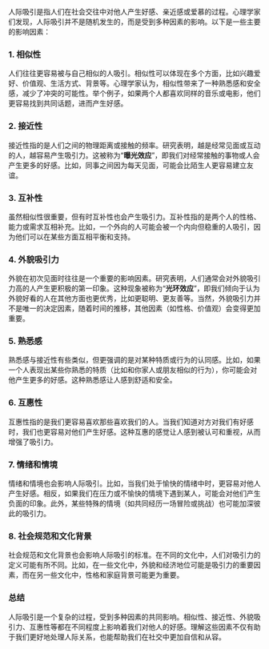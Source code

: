 人际吸引是指人们在社会交往中对他人产生好感、亲近感或爱慕的过程。心理学家们发现，人际吸引并不是随机发生的，而是受到多种因素的影响。以下是一些主要的影响因素：

### 1. **相似性**

人们往往更容易被与自己相似的人吸引。相似性可以体现在多个方面，比如兴趣爱好、价值观、生活方式、背景等。心理学家认为，相似性带来了一种熟悉感和安全感，减少了冲突的可能性。举个例子，如果两个人都喜欢同样的音乐或电影，他们更容易找到共同话题，进而产生好感。

### 2. **接近性**

接近性指的是人们之间的物理距离或接触的频率。研究表明，越是经常见面或互动的人，越容易产生吸引力。这被称为“**曝光效应**”，即我们对经常接触的事物或人会产生更多的好感。比如，同事之间因为每天见面，可能会比陌生人更容易建立友谊。

### 3. **互补性**

虽然相似性很重要，但有时互补性也会产生吸引力。互补性指的是两个人的性格、能力或需求互相补充。比如，一个外向的人可能会被一个内向但稳重的人吸引，因为他们可以在某些方面互相平衡和支持。

### 4. **外貌吸引力**

外貌在初次见面时往往是一个重要的影响因素。研究表明，人们通常会对外貌吸引力高的人产生更积极的第一印象。这种现象被称为“**光环效应**”，即我们倾向于认为外貌好看的人在其他方面也更优秀，比如更聪明、更友善等。当然，外貌吸引力并不是唯一的决定因素，随着时间的推移，其他因素（如性格、价值观）会变得更加重要。

### 5. **熟悉感**

熟悉感与接近性有些类似，但更强调的是对某种特质或行为的认同感。比如，如果一个人表现出某些你熟悉的特质（比如和你家人或朋友相似的行为），你可能会对他产生更多的好感。这种熟悉感让人感到舒适和安全。

### 6. **互惠性**

互惠性指的是我们更容易喜欢那些喜欢我们的人。当我们知道对方对我们有好感时，我们也更容易对他们产生好感。这种互惠的感觉让人感到被认可和重视，从而增强了吸引力。

### 7. **情绪和情境**

情绪和情境也会影响人际吸引。比如，当我们处于愉快的情绪中时，更容易对他人产生好感。相反，如果我们在压力或不愉快的情境下遇到某人，可能会对他们产生负面的印象。此外，某些特殊的情境（如共同经历一场冒险或挑战）也可能加深彼此的吸引力。

### 8. **社会规范和文化背景**

社会规范和文化背景也会影响人际吸引的标准。在不同的文化中，人们对吸引力的定义可能有所不同。比如，在一些文化中，外貌和经济地位可能是吸引力的重要因素，而在另一些文化中，性格和家庭背景可能更为重要。

### 总结

人际吸引是一个复杂的过程，受到多种因素的共同影响。相似性、接近性、外貌吸引力、互惠性等都在不同程度上影响着我们对他人的好感。理解这些因素不仅有助于我们更好地处理人际关系，也能帮助我们在社交中更加自信和从容。
